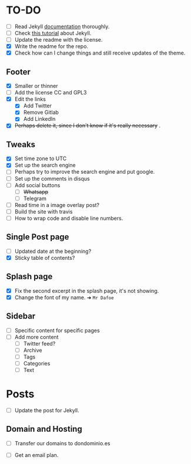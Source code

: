 # TO-DO

- [ ] Read Jekyll [documentation](https://jekyllrb.com/docs/home/) thoroughly. 
- [ ] Check [this tutorial](https://www.youtube.com/watch?v=oiNVQ9Zjy4o&list=PLWjCJDeWfDdfVEcLGAfdJn_HXyM4Y7_k-) about Jekyll. 
- [ ] Update the readme with the license. 
- [x] Write the readme for the repo. 
- [x] Check how can I change things and still receive updates of the theme. 

## Footer

* [x] Smaller or thinner
* [ ] Add the license CC and GPL3
* [x] Edit the links
  * [x] Add Twitter
  * [x] Remove Gitlab
  * [x] Add LinkedIn 
* [x] ~~Perhaps delete it, since I don't know if it's really necessary~~ . 

## Tweaks

* [x] Set time zone to UTC 
* [x] Set up the search engine
* [ ] Perhaps try to improve the search engine and put google. 
* [ ] Set up the comments in disqus
* [ ] Add social buttons
  * [ ] ~~Whatsapp~~
  * [ ] Telegram
* [ ] Read time in a image overlay post? 
* [ ] Build the site with travis
* [ ] How to wrap code and disable line numbers.

## Single Post page

* [ ] Updated date at the beginning? 
* [x] Sticky table of contents? 

## Splash page

* [x] Fix the second excerpt in the splash page, it's not showing. 
* [x] Change the font of my name. ➜ `Mr Dafoe`

## Sidebar

* [ ] Specific content for specific pages
* [ ] Add more content
  * [ ] Twitter feed? 
  * [ ] Archive
  * [ ] Tags 
  * [ ] Categories 
  * [ ] Text 

# Posts 

* [ ] Update the post for Jekyll. 

## Domain and Hosting

* [ ] Transfer our domains to dondominio.es 

* [ ] Get an email plan.


